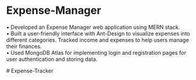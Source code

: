 # Expense-Manager
• Developed an Expense Manager web application using MERN stack.  
• Built a user-friendly interface with Ant-Design to visualize expenses into different categories. Tracked income and expenses to help users manage their finances.  
• Used MongoDB Atlas for implementing login and registration pages for user authentication and storing data.
 
#   E x p e n s e - T r a c k e r 
 
 
